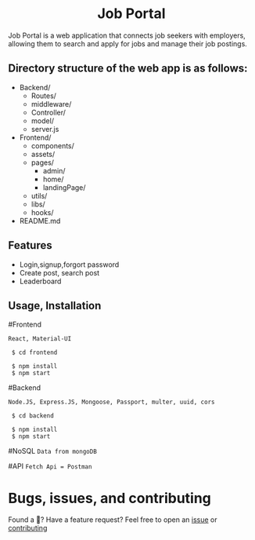<h1 align="center"><strong>Job Portal</strong></h1>
 Job Portal is a web application that connects job seekers with employers, allowing them to search and apply for jobs and manage their job postings.

## Directory structure of the web app is as follows:

- Backend/
  - Routes/
  - middleware/
  - Controller/
  - model/
  - server.js
- Frontend/
  - components/
  - assets/
  - pages/
    - admin/
    - home/
    - landingPage/
  - utils/
  - libs/
  - hooks/
- README.md

## Features
 - Login,signup,forgort password
 - Create post, search post
 - Leaderboard

## Usage, Installation

#Frontend

`React, Material-UI`

```
 $ cd frontend
```

```
 $ npm install
 $ npm start
```

#Backend

`Node.JS, Express.JS, Mongoose, Passport, multer, uuid, cors`

```
 $ cd backend
```

```
 $ npm install
 $ npm start
```

#NoSQL
`Data from mongoDB`

#API
`Fetch Api = Postman`

# Bugs, issues, and contributing

Found a 🐛? Have a feature request? Feel free to open an [issue](https://github.com/Nhat-Kha/jobportal/issues) or [contributing](https://github.com/Nhat-Kha/jobportal)
